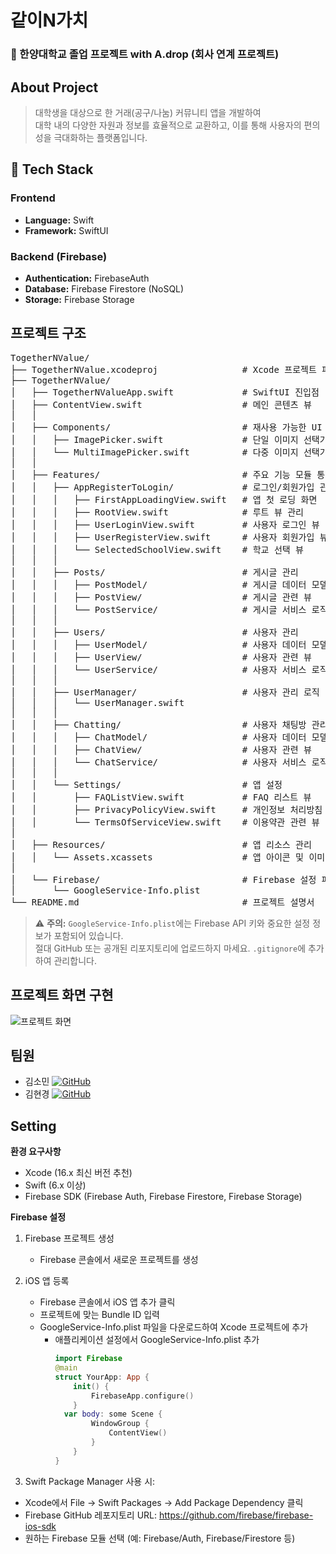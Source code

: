# 같이N가치
### 🏫 한양대학교 졸업 프로젝트 with A.drop (회사 연계 프로젝트)
## About Project
> 대학생을 대상으로 한 거래(공구/나눔) 커뮤니티 앱을 개발하여 <br>
> 대학 내의 다양한 자원과 정보를 효율적으로 교환하고, 이를 통해 사용자의 편의성을 극대화하는 플랫폼입니다.
## 🚀 Tech Stack
### Frontend
- **Language:** Swift
- **Framework:** SwiftUI
  
### Backend (Firebase)
- **Authentication:** FirebaseAuth
- **Database:** Firebase Firestore (NoSQL)
- **Storage:** Firebase Storage

## 프로젝트 구조
<pre>
TogetherNValue/
├── TogetherNValue.xcodeproj                # Xcode 프로젝트 파일
├── TogetherNValue/
│   ├── TogetherNValueApp.swift             # SwiftUI 진입점
│   ├── ContentView.swift                   # 메인 콘텐츠 뷰
│   │   
│   ├── Components/                         # 재사용 가능한 UI 컴포넌트
│   │   ├── ImagePicker.swift               # 단일 이미지 선택기
│   │   └── MultiImagePicker.swift          # 다중 이미지 선택기
│   │   
│   ├── Features/                           # 주요 기능 모듈 통합
│   │   ├── AppRegisterToLogin/             # 로그인/회원가입 관련 뷰
│   │   │   ├── FirstAppLoadingView.swift   # 앱 첫 로딩 화면
│   │   │   ├── RootView.swift              # 루트 뷰 관리
│   │   │   ├── UserLoginView.swift         # 사용자 로그인 뷰
│   │   │   ├── UserRegisterView.swift      # 사용자 회원가입 뷰
│   │   │   └── SelectedSchoolView.swift    # 학교 선택 뷰
│   │   │   
│   │   ├── Posts/                          # 게시글 관리
│   │   │   ├── PostModel/                  # 게시글 데이터 모델
│   │   │   ├── PostView/                   # 게시글 관련 뷰
│   │   │   └── PostService/                # 게시글 서비스 로직 
│   │   │   
│   │   ├── Users/                          # 사용자 관리
│   │   │   ├── UserModel/                  # 사용자 데이터 모델
│   │   │   ├── UserView/                   # 사용자 관련 뷰
│   │   │   └── UserService/                # 사용자 서비스 로직  
│   │   │   
│   │   ├── UserManager/                    # 사용자 관리 로직
│   │   │   └── UserManager.swift
│   │   │
│   │   ├── Chatting/                       # 사용자 채팅방 관리
│   │   │   ├── ChatModel/                  # 사용자 데이터 모델
│   │   │   ├── ChatView/                   # 사용자 관련 뷰
│   │   │   └── ChatService/                # 사용자 서비스 로직  
│   │   │   
│   │   └── Settings/                       # 앱 설정
│   │       ├── FAQListView.swift           # FAQ 리스트 뷰
│   │       ├── PrivacyPolicyView.swift     # 개인정보 처리방침 관련 뷰
│   │       └── TermsOfServiceView.swift    # 이용약관 관련 뷰
│   
│   ├── Resources/                          # 앱 리소스 관리
│   │   └── Assets.xcassets                 # 앱 아이콘 및 이미지 에셋
│   
│   └── Firebase/                           # Firebase 설정 파일
│       └── GoogleService-Info.plist
└── README.md                               # 프로젝트 설명서
</pre>

> ⚠️ **주의:** `GoogleService-Info.plist`에는 Firebase API 키와 중요한 설정 정보가 포함되어 있습니다.  
> 절대 GitHub 또는 공개된 리포지토리에 업로드하지 마세요. `.gitignore`에 추가하여 관리합니다.

## 프로젝트 화면 구현
![프로젝트 화면](https://github.com/user-attachments/assets/9866eef3-7c12-4ee5-adf0-0917c60114a4)


## 팀원

- 김소민 [![GitHub](https://img.shields.io/badge/GitHub-black?style=flat-square&logo=github)](https://github.com/thals304)
- 김현경 [![GitHub](https://img.shields.io/badge/GitHub-black?style=flat-square&logo=github)](https://github.com/hkkim2021)

## Setting
**환경 요구사항**
- Xcode (16.x 최신 버전 추천)
- Swift (6.x 이상)
- Firebase SDK (Firebase Auth, Firebase Firestore, Firebase Storage)

**Firebase 설정**
1. Firebase 프로젝트 생성
   - Firebase 콘솔에서 새로운 프로젝트를 생성
     
2. iOS 앱 등록
   - Firebase 콘솔에서 iOS 앱 추가 클릭
   - 프로젝트에 맞는 Bundle ID 입력
   - GoogleService-Info.plist 파일을 다운로드하여 Xcode 프로젝트에 추가
     - 애플리케이션 설정에서 GoogleService-Info.plist 추가
        ```swift
        import Firebase
        @main
        struct YourApp: App {
            init() {
                FirebaseApp.configure()
            }
          var body: some Scene {
                WindowGroup {
                    ContentView()
                }
            }
        }


3. Swift Package Manager 사용 시:
  - Xcode에서 File → Swift Packages → Add Package Dependency 클릭
  - Firebase GitHub 레포지토리 URL: https://github.com/firebase/firebase-ios-sdk
  - 원하는 Firebase 모듈 선택 (예: Firebase/Auth, Firebase/Firestore 등)
